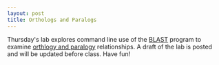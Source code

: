 ```yaml
---
layout: post
title: Orthologs and Paralogs
---
```


Thursday's lab explores command line use of the [BLAST](http://en.wikipedia.org/wiki/BLAST) program to examine [orthlogy and paralogy](http://www.sciencedirect.com/science/article/pii/S0168952500020059) relationships.  A draft of the lab is posted and will be updated before class.  Have fun!